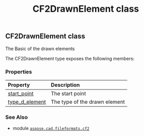 ﻿---
title: CF2DrawnElement class
second_title: Aspose.CAD for Python via .NET API References
description: 
type: docs
weight: 20
url: /aspose.cad.fileformats.cf2/cf2drawnelement/
is_root: false
---

## CF2DrawnElement class

The Basic of the drawn elements



The CF2DrawnElement type exposes the following members:

### Properties
| Property | Description |
| :- | :- |
| [start_point](/cad/python-net/aspose.cad.fileformats.cf2/cf2drawnelement/start_point) | The start point |
| [type_d_element](/cad/python-net/aspose.cad.fileformats.cf2/cf2drawnelement/type_d_element) | The type of the drawn element |



### See Also
* module [`aspose.cad.fileformats.cf2`](..)
